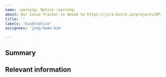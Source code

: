 ```yaml
---
name: :warning: Notice :warning:
about: Our Issue Tracker is moved to https://jira.kxsrd.io/projects/DP/
title: ''
labels: 'kind/notice'
assignees: 'jung-hwan-kim'

---
```

<!--
  To make it easier for us to help you, please include as much useful information as possible.

https://jira.kxsrd.io/projects/DP/

  Useful Links;k:
  - Documentation: http://docs.rubikloudcorp.com/rubicore

  Before opening a new issue, please search existing issues.
-->

## Summary

## Relevant information

<!-- Provide as much useful information as you can -->
